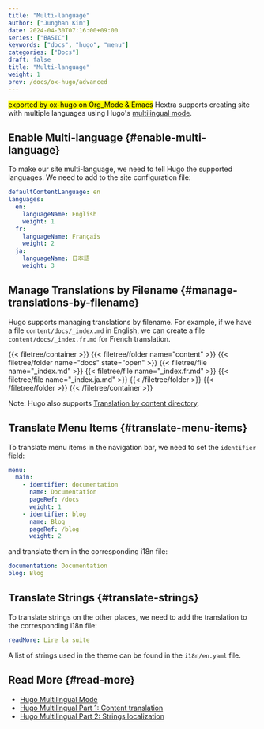 ```yaml
---
title: "Multi-language"
author: ["Junghan Kim"]
date: 2024-04-30T07:16:00+09:00
series: ["BASIC"]
keywords: ["docs", "hugo", "menu"]
categories: ["Docs"]
draft: false
title: "Multi-language"
weight: 1
prev: /docs/ox-hugo/advanced
---
```


<mark>exported by ox-hugo on Org_Mode &amp; Emacs</mark> Hextra supports creating site with multiple languages using Hugo's [multilingual mode](https://gohugo.io/content-management/multilingual/).

<!--more-->


## Enable Multi-language {#enable-multi-language}

To make our site multi-language, we need to tell Hugo the supported languages. We need to add to the site configuration file:

```yaml { linenos=false,filename="hugo.yaml" }
defaultContentLanguage: en
languages:
  en:
    languageName: English
    weight: 1
  fr:
    languageName: Français
    weight: 2
  ja:
    languageName: 日本語
    weight: 3
```


## Manage Translations by Filename {#manage-translations-by-filename}

Hugo supports managing translations by filename. For example, if we have a file `content/docs/_index.md` in English, we can create a file `content/docs/_index.fr.md` for French translation.

{{< filetree/container >}}
  {{< filetree/folder name="content" >}}
    {{< filetree/folder name="docs" state="open" >}}
      {{< filetree/file name="_index.md" >}}
      {{< filetree/file name="_index.fr.md" >}}
      {{< filetree/file name="_index.ja.md" >}}
    {{< /filetree/folder >}}
  {{< /filetree/folder >}}
{{< /filetree/container >}}

Note: Hugo also supports [Translation by content directory](https://gohugo.io/content-management/multilingual/#translation-by-content-directory).


## Translate Menu Items {#translate-menu-items}

To translate menu items in the navigation bar, we need to set the `identifier` field:

```yaml { linenos=false,filename="hugo.yaml" }
menu:
  main:
    - identifier: documentation
      name: Documentation
      pageRef: /docs
      weight: 1
    - identifier: blog
      name: Blog
      pageRef: /blog
      weight: 2
```

and translate them in the corresponding i18n file:

```yaml { linenos=false,filename="i18n/fr.yaml" }
documentation: Documentation
blog: Blog
```


## Translate Strings {#translate-strings}

To translate strings on the other places, we need to add the translation to the corresponding i18n file:

```yaml { linenos=false,filename="i18n/fr.yaml" }
readMore: Lire la suite
```

A list of strings used in the theme can be found in the `i18n/en.yaml` file.


## Read More {#read-more}

-   [Hugo Multilingual Mode](https://gohugo.io/content-management/multilingual/)
-   [Hugo Multilingual Part 1: Content translation](https://www.regisphilibert.com/blog/2018/08/hugo-multilingual-part-1-managing-content-translation/)
-   [Hugo Multilingual Part 2: Strings localization](https://www.regisphilibert.com/blog/2018/08/hugo-multilingual-part-2-i18n-string-localization/)
